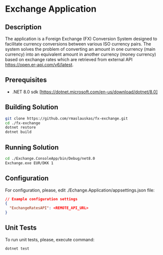 
# Exchange Application

## Description
The application is a Foreign Exchange (FX) Conversion System designed to facilitate currency conversions between various ISO currency pairs. The system solves the problem of converting an amount in one currency (main currency) into an equivalent amount in another currency (money currency) based on exchange rates which are retrieved from external API https://open.er-api.com/v6/latest.

## Prerequisites

- .NET 8.0 sdk [https://dotnet.microsoft.com/en-us/download/dotnet/8.0]

## Building Solution

```bash
git clone https://github.com/rmaslauskas/fx-exchange.git
cd ./fx-exchange
dotnet restore
dotnet build
```

## Running Solution

```bash
cd ./Exchange.ConsoleApp/bin/Debug/net8.0
Exchange.exe EUR/DKK 1  
```

## Configuration

For configuration, please, edit ./Echange.Application/appsettings.json file:
```json
// Example configuration settings
{
  "ExchangeRatesAPI": <REMOTE_API_URL>
}
```

## Unit Tests

To run unit tests, please, execute command:
```bash
dotnet test
```


